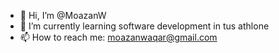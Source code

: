 - 👋 Hi, I’m @MoazanW
- 🌱 I’m currently learning software development in tus athlone
- 📫 How to reach me: moazanwaqar@gmail.com


